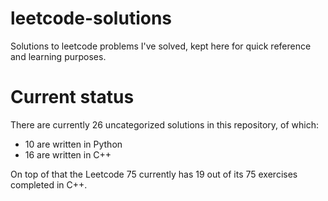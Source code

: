 # leetcode-solutions
Solutions to leetcode problems I've solved, kept here for quick reference and learning purposes.

# Current status

There are currently 26 uncategorized solutions in this repository, of which:

 - 10 are written in Python
 - 16 are written in C++

 On top of that the Leetcode 75 currently has 19 out of its 75 exercises completed in C++.